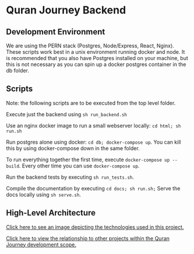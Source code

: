 # Quran Journey Backend

## Development Environment
We are using the PERN stack (Postgres, Node/Express, React, Nginx). These scripts work best in a unix environment running docker and node. It is recommended that you also have Postgres installed on your machine, but this is not necessary as you can spin up a docker postgres container in the db folder.

## Scripts

Note: the following scripts are to be executed from the top level folder.

Execute just the backend using `sh run_backend.sh`

Use an nginx docker image to run a small webserver locally:
`cd html; sh run.sh`

Run postgres alone using docker: `cd db; docker-compose up`. You can kill this by using docker-compose down in the same folder.

To run everything together the first time, execute `docker-compose up --build`. Every other time you can use `docker-compose up`.

Run the backend tests by executing `sh run_tests.sh`.

Compile the documentation by executing `cd docs; sh run.sh;` Serve the docs locally using `sh serve.sh`.

## High-Level Architecture 

[Click here to see an image depicting the technologies used in this project.](https://user-images.githubusercontent.com/35634011/171746819-db404bc7-ed8f-4ad5-a65c-7d1d43051e62.png) 

[Click here to view the relationship to other projects within the Quran Journey development scope.](https://user-images.githubusercontent.com/35634011/171746913-332d998f-88c2-4b9d-84c7-fa189e104a5e.png)
